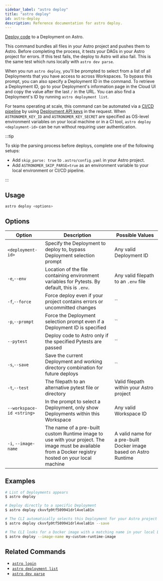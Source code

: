 ```yaml
---
sidebar_label: "astro deploy"
title: "astro deploy"
id: astro-deploy
description: Reference documentation for astro deploy.
---
```


[Deploy code](deploy-code.md) to a Deployment on Astro.

This command bundles all files in your Astro project and pushes them to Astro. Before completing the process, it tests your DAGs in your Astro project for errors. If this test fails, the deploy to Astro will also fail. This is the same test which runs locally with `astro dev parse`.

When you run `astro deploy`, you'll be prompted to select from a list of all Deployments that you have access to across Workspaces. To bypass this prompt, you can also specify a Deployment ID in the command. To retrieve a Deployment ID, go to your Deployment's information page in the Cloud UI and copy the value after the last `/` in the URL. You can also find a Deployment's ID by running `astro deployment list`.

For teams operating at scale, this command can be automated via a [CI/CD pipeline](ci-cd.md) by using [Deployment API keys](api-keys.md) in the request. When `ASTRONOMER_KEY_ID` and `ASTRONOMER_KEY_SECRET` are specified as OS-level environment variables on your local machine or in a CI tool, `astro deploy <deployment-id>` can be run without requiring user authentication.

:::tip

To skip the parsing process before deploys, complete one of the following setups:

- Add `skip_parse: true` to `.astro/config.yaml` in your Astro project.
- Add `ASTRONOMER_SKIP_PARSE=true` as an environment variable to your local environment or CI/CD pipeline.

:::

## Usage

```sh
astro deploy <options>
```

## Options

| Option                    | Description                                                                                    | Possible Values                                        |
| ------------------------- | ---------------------------------------------------------------------------------------------- | ------------------------------------------------------ |
| `<deployment-id>`         | Specify the Deployment to deploy to, bypass Deployment selection prompt                        | Any valid Deployment ID                                |
| `-e`,`--env`              | Location of the file containing environment variables for Pytests. By default, this is `.env`. | Any valid filepath to an `.env` file                   |
| `-f`,`--force`            | Force deploy even if your project contains errors or uncommitted changes                       | ``                                                     |
| `-p`,`--prompt`           | Force the Deployment selection prompt even if a Deployment ID is specified                     | ``                                                     |
| `--pytest`                | Deploy code to Astro only if the specified Pytests are passed                                  | ``                                                     |
| `-s`,`--save`             | Save the current Deployment and working directory combination for future deploys               | ``                                                     |
| `-t`,`--test`             | The filepath to an alternative pytest file or directory                                        | Valid filepath within your Astro project               |
| `--workspace-id <string>` | In the prompt to select a Deployment, only show Deployments within this Workspace              | Any valid Workspace ID                                 |
| `-i`, `--image-name`      | The name of a pre-built custom Runtime image to use with your project. The image must be available from a Docker registry hosted on your local machine                                      | A valid name for a pre-built Docker image based on Astro Runtime |

## Examples

```sh
# List of Deployments appears
$ astro deploy

# Deploy directly to a specific Deployment
$ astro deploy ckvvfp9tf509941drl4vela81n

# The CLI automatically selects this Deployment for your Astro project
$ astro deploy ckvvfp9tf509941drl4vela81n --save

# The CLI looks for a Docker image with a matching name in your local Docker registry and builds your project with it
$ astro deploy --image-name my-custom-runtime-image
```

## Related Commands

- [`astro login`](cli/astro-login.md)
- [`astro deployment list`](cli/astro-deployment-list.md)
- [`astro dev parse`](cli/astro-dev-parse.md)
